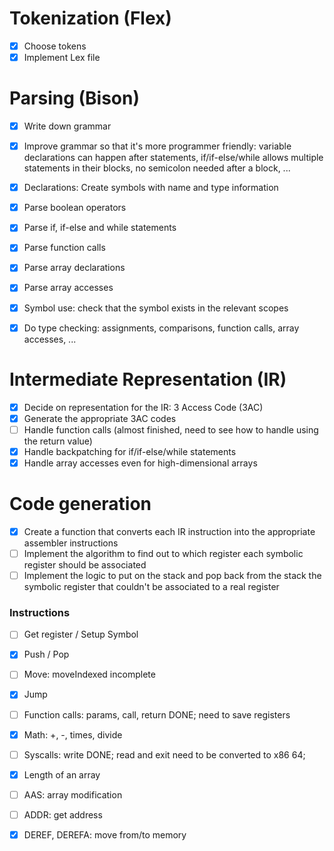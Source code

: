 # Tokenization (Flex)

- [x] Choose tokens
- [x] Implement Lex file

# Parsing (Bison)

- [x] Write down grammar
- [x] Improve grammar so that it's more programmer friendly: variable declarations can happen after statements, if/if-else/while allows multiple statements in their blocks, no semicolon needed after a block, ...
- [x] Declarations: Create symbols with name and type information
- [x] Parse boolean operators
- [x] Parse if, if-else and while statements
- [x] Parse function calls
- [x] Parse array declarations
- [x] Parse array accesses
- [x] Symbol use: check that the symbol exists in the relevant scopes
- [x] Do type checking: assignments, comparisons, function calls, array accesses, ...


# Intermediate Representation (IR)

- [x] Decide on representation for the IR: 3 Access Code (3AC)
- [x] Generate the appropriate 3AC codes
- [ ] Handle function calls (almost finished, need to see how to handle using the return value)
- [x] Handle backpatching for if/if-else/while statements
- [x] Handle array accesses even for high-dimensional arrays

# Code generation

- [x] Create a function that converts each IR instruction into the appropriate assembler instructions 
- [ ] Implement the algorithm to find out to which register each symbolic register should be associated
- [ ] Implement the logic to put on the stack and pop back from the stack the symbolic register that couldn't be associated to a real register

### Instructions

- [ ] Get register / Setup Symbol
- [x] Push / Pop
- [ ] Move: moveIndexed incomplete
- [x] Jump
- [ ] Function calls: params, call, return DONE; need to save registers
- [x] Math: +, -, times, divide
- [ ] Syscalls: write DONE; read and exit need to be converted to x86 64;
- [x] Length of an array
- [ ] AAS: array modification
- [ ] ADDR: get address
- [x] DEREF, DEREFA: move from/to memory


